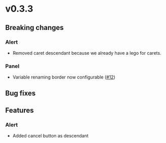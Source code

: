 # v0.3.3

## Breaking changes

### Alert
  - Removed caret descendant because we already have a lego for carets.

### Panel
  - Variable renaming border now configurable
  ([#12](https://github.com/frontend-mafia/legolize/issues/12))

## Bug fixes

## Features

### Alert
  - Added cancel button as descendant
